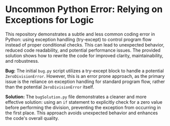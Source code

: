 # Uncommon Python Error: Relying on Exceptions for Logic

This repository demonstrates a subtle and less common coding error in Python: using exception handling (try-except) to control program flow instead of proper conditional checks. This can lead to unexpected behavior, reduced code readability, and potential performance issues.  The provided solution shows how to rewrite the code for improved clarity, maintainability, and robustness.

**Bug:** The initial `bug.py` script utilizes a try-except block to handle a potential `ZeroDivisionError`.  However, this is an error prone approach, as the primary issue is the reliance on exception handling for standard program flow, rather than the potential `ZeroDivisionError` itself.

**Solution:** The `bugSolution.py` file demonstrates a cleaner and more effective solution: using an `if` statement to explicitly check for a zero value before performing the division, preventing the exception from occurring in the first place.  This approach avoids unexpected behavior and enhances the code's overall quality.
